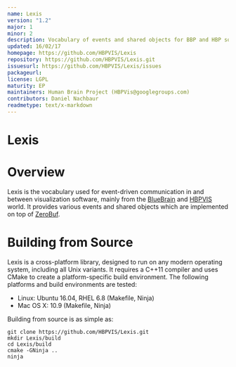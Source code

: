 ```yaml
---
name: Lexis
version: "1.2"
major: 1
minor: 2
description: Vocabulary of events and shared objects for BBP and HBP software
updated: 16/02/17
homepage: https://github.com/HBPVIS/Lexis
repository: https://github.com/HBPVIS/Lexis.git
issuesurl: https://github.com/HBPVIS/Lexis/issues
packageurl: 
license: LGPL
maturity: EP
maintainers: Human Brain Project (HBPVis@googlegroups.com)
contributors: Daniel Nachbaur
readmetype: text/x-markdown
---
```

Lexis
=======

# Overview

Lexis is the vocabulary used for event-driven communication in and between
visualization software, mainly from the [BlueBrain](https://github.com/BlueBrain)
and [HBPVIS](https://github.com/HBPVIS) world. It provides various events and
shared objects which are implemented on top of
[ZeroBuf](https://github.com/HBPVIS/ZeroBuf).

# Building from Source

Lexis is a cross-platform library, designed to run on any modern operating
system, including all Unix variants. It requires a C++11 compiler and uses CMake
to create a platform-specific build environment. The following platforms and
build environments are tested:

* Linux: Ubuntu 16.04, RHEL 6.8 (Makefile, Ninja)
* Mac OS X: 10.9 (Makefile, Ninja)

Building from source is as simple as:

    git clone https://github.com/HBPVIS/Lexis.git
    mkdir Lexis/build
    cd Lexis/build
    cmake -GNinja ..
    ninja

